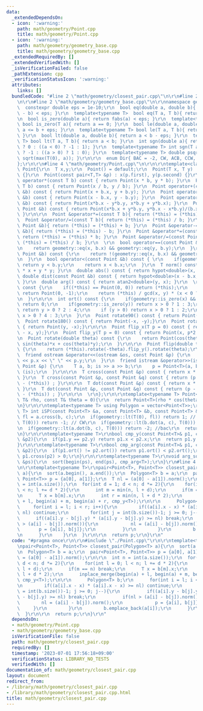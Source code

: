 ```yaml
---
data:
  _extendedDependsOn:
  - icon: ':warning:'
    path: math/geometry/Point.cpp
    title: math/geometry/Point.cpp
  - icon: ':warning:'
    path: math/geometry/geometry_base.cpp
    title: math/geometry/geometry_base.cpp
  _extendedRequiredBy: []
  _extendedVerifiedWith: []
  _isVerificationFailed: false
  _pathExtension: cpp
  _verificationStatusIcon: ':warning:'
  attributes:
    links: []
  bundledCode: "#line 2 \"math/geometry/closest_pair.cpp\"\n\r\n#line 2 \"math/geometry/Point.cpp\"\
    \n\r\n#line 2 \"math/geometry/geometry_base.cpp\"\n\r\nnamespace geometry{\r\n\
    \  constexpr double eps = 1e-10;\r\n  bool eq(double a, double b){ return fabs(a\
    \ - b) < eps; }\r\n  template<typename T>  bool eq(T a, T b){ return a == b; }\r\
    \n  bool is_zero(double a){ return fabs(a) < eps; }\r\n  template<typename T>\
    \ bool is_zero(T a){ return a == 0; }\r\n  bool le(double a, double b){ return\
    \ a <= b + eps; }\r\n  template<typename T> bool le(T a, T b){ return a <= b;\
    \ }\r\n  bool lt(double a, double b){ return a < b - eps; }\r\n  template<typename\
    \ T> bool lt(T a, T b){ return a < b; }\r\n  int sgn(double a){ return is_zero(a)\
    \ ? 0 : ((a < 0) ? -1 : 1); }\r\n  template<typename T> int sgn(T a){ return (a<0)\
    \ ? -1 : ((a > 0) ? 1 : 0); }\r\n  template<typename T> double psqrt(T a){ return\
    \ sqrt(max(T(0), a)); }\r\n\r\n  enum Dir{ BAC = -2, CW, ACB, CCW, ABC };\r\n\
    };\r\n\r\n#line 4 \"math/geometry/Point.cpp\"\n\r\n\r\ntemplate<class T> struct\
    \ Point{\r\n  T x,y;\r\n  Point() = default;\r\n  Point(T x, T y) : x(x), y(y)\
    \ {}\r\n  Point(const pair<T,T> &p) : x(p.first), y(p.second) {}\r\n\r\n  Point\
    \ operator*(const T b) const { return Point(x * b, y * b); }\r\n  Point operator/(const\
    \ T b) const { return Point(x / b, y / b); }\r\n  Point operator+(const Point\
    \ &b) const { return Point(x + b.x, y + b.y); }\r\n  Point operator-(const Point\
    \ &b) const { return Point(x - b.x, y - b.y); }\r\n  Point operator*(const Point\
    \ &b) const { return Point(x*b.x - y*b.y, x*b.y + y*b.x); }\r\n  Point operator/(const\
    \ Point &b) const { return Point(x*b.x + y*b.y, y*b.x - x*b.y)/(b.x*b.x + b.y*b.y);\
    \ }\r\n\r\n  Point &operator*=(const T b){ return (*this) = (*this) * b; }\r\n\
    \  Point &operator/=(const T b){ return (*this) = (*this) / b; }\r\n  Point &operator+=(const\
    \ Point &b){ return (*this) = (*this) + b; }\r\n  Point &operator-=(const Point\
    \ &b){ return (*this) = (*this) - b; }\r\n  Point &operator*=(const Point &b){\
    \ return (*this) = (*this) * b; }\r\n  Point &operator/=(const Point &b){ return\
    \ (*this) = (*this) / b; }\r\n  \r\n  bool operator==(const Point &b) const {\r\
    \n    return geometry::eq(x, b.x) && geometry::eq(y, b.y);\r\n  }\r\n  bool operator!=(const\
    \ Point &b) const {\r\n    return !(geometry::eq(x, b.x) && geometry::eq(y, b.y));\r\
    \n  }\r\n  bool operator<(const Point &b) const { \r\n    if(geometry::eq(x, b.x))\
    \ return y < b.y;\r\n    return x < b.x;\r\n  }\r\n  T norm() const { return x\
    \ * x + y * y; }\r\n  double abs() const { return hypot<double>(x, y); }\r\n \
    \ double dist(const Point &b) const { return hypot<double>(x - b.x, y - b.y);\
    \ }\r\n  double arg() const { return atan2<double>(y, x); }\r\n  \r\n  Point ArgVec()\
    \ const {\r\n    if((*this) == Point(0, 0)) return (*this);\r\n    if(geometry::is_zero(x))\
    \ return Point(0, -1);\r\n    return (*this) / gcd(x, y) * (x < 0 ? -1 : 1);\r\
    \n  }\r\n\r\n  int ort() const {\r\n    if(geometry::is_zero(x) && geometry::is_zero(y))\
    \ return 0;\r\n    if(geometry::is_zero(y)) return x > 0 ? 1 : 3;\r\n    if(geometry::is_zero(x))\
    \ return y > 0 ? 2 : 4;\r\n    if (y > 0) return x > 0 ? 1 : 2;\r\n    else return\
    \ x > 0 ? 4 : 3;\r\n  }\r\n  Point rotate90() const { return Point(-y, x);}\r\n\
    \  Point rotate180() const { return Point(-x, -y);}\r\n  Point rotate270() const\
    \ { return Point(y, -x);}\r\n\r\n  Point flip_x(T p = 0) const { return Point(p*2\
    \ - x, y);}\r\n  Point flip_y(T p = 0) const { return Point(x, p*2 - y);}\r\n\r\
    \n  Point rotate(double theta) const {\r\n    return Point(cos(theta)*x - sin(theta)*y,\
    \ sin(theta)*x + cos(theta)*y);\r\n  }\r\n\r\n  Point flip(double theta) const\
    \ {\r\n    return (*this).rotate(-theta).flip_y().rotate(theta);\r\n  }\r\n\r\n\
    \  friend ostream &operator<<(ostream &os, const Point &p) {\r\n    return os\
    \ << p.x << \" \" << p.y;\r\n  }\r\n  friend istream &operator>>(istream &is,\
    \ Point &p) {\r\n    T a, b; is >> a >> b;\r\n    p = Point<T>(a, b);\r\n    return\
    \ (is);\r\n  }\r\n\r\n  T cross(const Point &p) const { return x * p.y - y * p.x;\
    \ }\r\n  T cross(const Point &p, const Point &q) const { return (p - (*this)).cross(q\
    \ - (*this)) ; }\r\n\r\n  T dot(const Point &p) const { return x * p.x + y * p.y;\
    \ }\r\n  T dot(const Point &p, const Point &q) const { return (p - (*this)).dot(q\
    \ - (*this)) ; }\r\n\r\n  \r\n};\r\n\r\ntemplate<typename T> Point<T> Polar(const\
    \ T& rho, const T& theta = 0){\r\n  return Point<T>(rho * cos(theta), rho * sin(theta));\r\
    \n}\r\n\r\ntemplate<typename T> using Polygon = vector<Point<T>>;\r\n\r\ntemplate<class\
    \ T> int iSP(const Point<T> &a, const Point<T> &b, const Point<T> &c){\r\n  T\
    \ fl = a.cross(b, c);\r\n  if(geometry::lt(T(0), fl)) return 1; // CCW\r\n  if(geometry::lt(fl,\
    \ T(0))) return -1; // CW\r\n  if(geometry::lt(b.dot(a, c), T(0))) return 2; //abc\r\
    \n  if(geometry::lt(a.dot(b, c), T(0))) return -2; //bac\r\n  return 0; // acb\r\
    \n}\r\n\r\ntemplate<typename T>\r\nbool cmp_y(const Point<T>& p1, const Point<T>\
    \ &p2){\r\n  if(p1.y == p2.y) return p1.x < p2.x;\r\n  return p1.y < p2.y;\r\n\
    }\r\n\r\ntemplate<typename T>\r\nbool cmp_arg(const Point<T>& p1, const Point<T>\
    \ &p2){\r\n  if(p1.ort() != p2.ort()) return p1.ort() < p2.ort();\r\n  return\
    \ p1.cross(p2) > 0;\r\n}\r\n\r\ntemplate<typename T>\r\nvoid arg_sort(Polygon<T>\
    \ &ps){\r\n  sort(begin(ps), end(ps), cmp_arg<T>);\r\n}\r\n#line 4 \"math/geometry/closest_pair.cpp\"\
    \n\r\ntemplate<typename T>\r\npair<Point<T>, Point<T>> closest_pair(Polygon<T>\
    \ a){\r\n  sort(a.begin(), a.end());\r\n  Polygon<T> b = a;\r\n  pair<Point<T>,\
    \ Point<T>> p = {a[0], a[1]};\r\n  T nl = (a[0] - a[1]).norm();\r\n\r\n  int n\
    \ = int(a.size());\r\n  for(int d = 1; d < n; d *= 2){\r\n    for(int l = 0; l\
    \ < n; l += d * 2){\r\n      int m = min(n, l + d);\r\n      if(m == n) break;\r\
    \n      T x = b[m].x;\r\n      int r = min(n, l + d * 2);\r\n      inplace_merge(begin(a)\
    \ + l, begin(a) + m, begin(a) + r, cmp_y<T>);\r\n\r\n      Polygon<T> b;\r\n \
    \     for(int i = l; i < r; i++){\r\n        if((a[i].x - x) * (a[i].x - x) >=\
    \ nl) continue;\r\n        for(int j = int(b.size())-1; j >= 0; j--){\r\n    \
    \      if((a[i].y - b[j].y) * (a[i].y - b[j].y) >= nl) break;\r\n          if(nl\
    \ > (a[i] - b[j]).norm()){\r\n            nl = (a[i] - b[j]).norm();\r\n     \
    \       p = {a[i], b[j]};\r\n          }\r\n        }\r\n        b.emplace_back(a[i]);\r\
    \n      }\r\n    }\r\n  }\r\n\r\n  return p;\r\n}\r\n"
  code: "#pragma once\r\n\r\n#include \"./Point.cpp\"\r\n\r\ntemplate<typename T>\r\
    \npair<Point<T>, Point<T>> closest_pair(Polygon<T> a){\r\n  sort(a.begin(), a.end());\r\
    \n  Polygon<T> b = a;\r\n  pair<Point<T>, Point<T>> p = {a[0], a[1]};\r\n  T nl\
    \ = (a[0] - a[1]).norm();\r\n\r\n  int n = int(a.size());\r\n  for(int d = 1;\
    \ d < n; d *= 2){\r\n    for(int l = 0; l < n; l += d * 2){\r\n      int m = min(n,\
    \ l + d);\r\n      if(m == n) break;\r\n      T x = b[m].x;\r\n      int r = min(n,\
    \ l + d * 2);\r\n      inplace_merge(begin(a) + l, begin(a) + m, begin(a) + r,\
    \ cmp_y<T>);\r\n\r\n      Polygon<T> b;\r\n      for(int i = l; i < r; i++){\r\
    \n        if((a[i].x - x) * (a[i].x - x) >= nl) continue;\r\n        for(int j\
    \ = int(b.size())-1; j >= 0; j--){\r\n          if((a[i].y - b[j].y) * (a[i].y\
    \ - b[j].y) >= nl) break;\r\n          if(nl > (a[i] - b[j]).norm()){\r\n    \
    \        nl = (a[i] - b[j]).norm();\r\n            p = {a[i], b[j]};\r\n     \
    \     }\r\n        }\r\n        b.emplace_back(a[i]);\r\n      }\r\n    }\r\n\
    \  }\r\n\r\n  return p;\r\n}\r\n"
  dependsOn:
  - math/geometry/Point.cpp
  - math/geometry/geometry_base.cpp
  isVerificationFile: false
  path: math/geometry/closest_pair.cpp
  requiredBy: []
  timestamp: '2023-07-01 17:56:18+09:00'
  verificationStatus: LIBRARY_NO_TESTS
  verifiedWith: []
documentation_of: math/geometry/closest_pair.cpp
layout: document
redirect_from:
- /library/math/geometry/closest_pair.cpp
- /library/math/geometry/closest_pair.cpp.html
title: math/geometry/closest_pair.cpp
---
```

